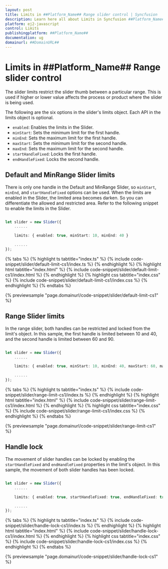 ```yaml
---
layout: post
title: Limits in ##Platform_Name## Range slider control | Syncfusion
description: Learn here all about Limits in Syncfusion ##Platform_Name## Range slider control of Syncfusion Essential JS 2 and more.
platform: ej2-javascript
control: Limits 
publishingplatform: ##Platform_Name##
documentation: ug
domainurl: ##DomainURL##
---
```


# Limits in ##Platform_Name## Range slider control

The slider limits restrict the slider thumb between a particular range. This is used if higher or lower value affects the process or product where the slider is being used.

The following are the six options in the slider's limits object. Each API in the limits object is optional.

* ``enabled``: Enables the limits in the Slider.
* ``minStart``: Sets the minimum limit for the first handle.
* ``minEnd``: Sets the maximum limit for the first handle.
* ``maxStart``: Sets the minimum limit for the second handle.
* ``maxEnd``: Sets the maximum limit for the second handle.
* ``startHandleFixed``: Locks the first handle.
* ``endHandleFixed``: Locks the second handle.

## Default and MinRange Slider limits

There is only one handle in the Default and MinRange Slider, so ``minStart``, ``minEnd``, and ``startHandleFixed`` options can be used.
When the limits are enabled in the Slider, the limited area becomes darken. So you can differentiate the allowed and restricted area.
Refer to the following snippet to enable the limits in the Slider.

```ts

let slider = new Slider({
    ......

    limits: { enabled: true, minStart: 10, minEnd: 40 }

    ......
});

```

{% tabs %}
{% highlight ts tabtitle="index.ts" %}
{% include code-snippet/slider/default-limit-cs1/index.ts %}
{% endhighlight %}
{% highlight html tabtitle="index.html" %}
{% include code-snippet/slider/default-limit-cs1/index.html %}
{% endhighlight %}
{% highlight css tabtitle="index.css" %}
{% include code-snippet/slider/default-limit-cs1/index.css %}
{% endhighlight %}
{% endtabs %}
          
{% previewsample "page.domainurl/code-snippet/slider/default-limit-cs1" %}

## Range Slider limits

In the range slider, both handles can be restricted and locked from the limit's object. In this sample, the first handle is limited between
10 and 40, and the second handle is limited between 60 and 90.

```ts

let slider = new Slider({
    ......

    limits: { enabled: true, minStart: 10, minEnd: 40, maxStart: 60, maxEnd: 90 }

    ......
});

```

{% tabs %}
{% highlight ts tabtitle="index.ts" %}
{% include code-snippet/slider/range-limit-cs1/index.ts %}
{% endhighlight %}
{% highlight html tabtitle="index.html" %}
{% include code-snippet/slider/range-limit-cs1/index.html %}
{% endhighlight %}
{% highlight css tabtitle="index.css" %}
{% include code-snippet/slider/range-limit-cs1/index.css %}
{% endhighlight %}
{% endtabs %}
          
{% previewsample "page.domainurl/code-snippet/slider/range-limit-cs1" %}

## Handle lock

The movement of slider handles can be locked by enabling the ``startHandleFixed`` and ``endHandleFixed`` properties in the limit's object. In this sample, the movement of both slider handles has been locked.

```ts

let slider = new Slider({
    ......

    limits: { enabled: true, startHandleFixed: true, endHandleFixed: true }

    ......
});

```

{% tabs %}
{% highlight ts tabtitle="index.ts" %}
{% include code-snippet/slider/handle-lock-cs1/index.ts %}
{% endhighlight %}
{% highlight html tabtitle="index.html" %}
{% include code-snippet/slider/handle-lock-cs1/index.html %}
{% endhighlight %}
{% highlight css tabtitle="index.css" %}
{% include code-snippet/slider/handle-lock-cs1/index.css %}
{% endhighlight %}
{% endtabs %}
          
{% previewsample "page.domainurl/code-snippet/slider/handle-lock-cs1" %}